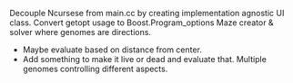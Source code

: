 Decouple Ncursese from main.cc by creating implementation agnostic UI class.
Convert getopt usage to Boost.Program_options
Maze creator & solver where genomes are directions.
- Maybe evaluate based on distance from center.
- Add something to make it live or dead and evaluate that.
Multiple genomes controlling different aspects.
